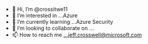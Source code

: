 - 👋 Hi, I’m @crossitwe11
- 👀 I’m interested in ...Azure
- 🌱 I’m currently learning ...Azure Security
- 💞️ I’m looking to collaborate on ...
- 📫 How to reach me ...jeff.crosswell@microsoft.com

<!---
crossitwe11/crossitwe11 is a ✨ special ✨ repository because its `README.md` (this file) appears on your GitHub profile.
You can click the Preview link to take a look at your changes.
--->
